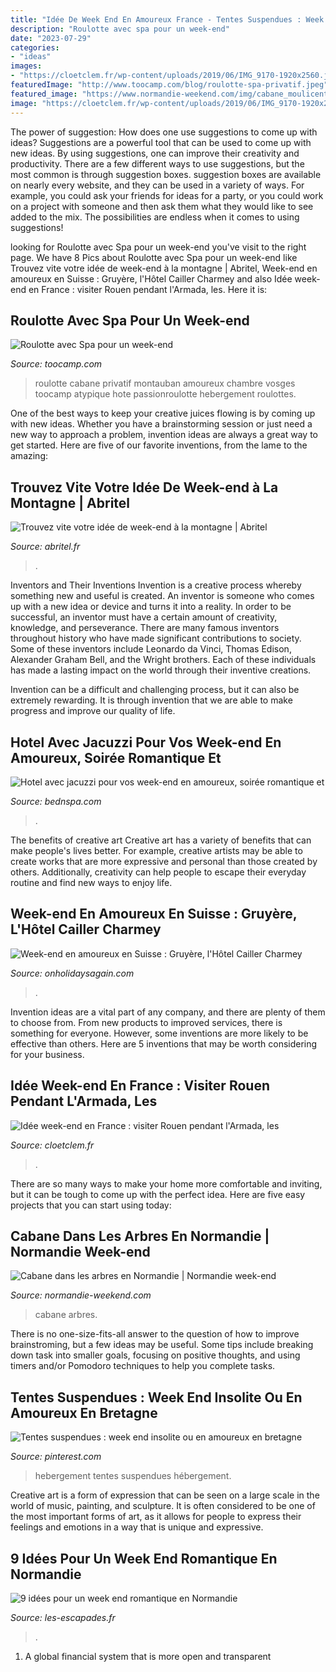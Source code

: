 ```yaml
---
title: "Idée De Week End En Amoureux France - Tentes Suspendues : Week End Insolite Ou En Amoureux En Bretagne"
description: "Roulotte avec spa pour un week-end"
date: "2023-07-29"
categories:
- "ideas"
images:
- "https://cloetclem.fr/wp-content/uploads/2019/06/IMG_9170-1920x2560.jpg"
featuredImage: "http://www.toocamp.com/blog/roulotte-spa-privatif.jpeg"
featured_image: "https://www.normandie-weekend.com/img/cabane_moulicent_-15--1601648627.jpg"
image: "https://cloetclem.fr/wp-content/uploads/2019/06/IMG_9170-1920x2560.jpg"
---
```



The power of suggestion: How does one use suggestions to come up with ideas?
Suggestions are a powerful tool that can be used to come up with new ideas. By using suggestions, one can improve their creativity and productivity. There are a few different ways to use suggestions, but the most common is through suggestion boxes. suggestion boxes are available on nearly every website, and they can be used in a variety of ways. For example, you could ask your friends for ideas for a party, or you could work on a project with someone and then ask them what they would like to see added to the mix. The possibilities are endless when it comes to using suggestions!

	

		
looking for Roulotte avec Spa pour un week-end you've visit to the right page. We have 8 Pics about Roulotte avec Spa pour un week-end like Trouvez vite votre idée de week-end à la montagne | Abritel, Week-end en amoureux en Suisse : Gruyère, l&#039;Hôtel Cailler Charmey and also Idée week-end en France : visiter Rouen pendant l&#039;Armada, les. Here it is:
		
    
## Roulotte Avec Spa Pour Un Week-end

<img loading=lazy src="http://www.toocamp.com/blog/roulotte-spa-privatif.jpeg" onerror="this.onerror=null;this.src='https://tse1.mm.bing.net/th?id=OIP.71IftP0r9JLMExVhHfz0nAHaEc&amp;pid=15.1';" alt="Roulotte avec Spa pour un week-end">

_Source: toocamp.com_

>roulotte cabane privatif montauban amoureux chambre vosges toocamp atypique hote passionroulotte hebergement roulottes. 

	

One of the best ways to keep your creative juices flowing is by coming up with new ideas. Whether you have a brainstorming session or just need a new way to approach a problem, invention ideas are always a great way to get started. Here are five of our favorite inventions, from the lame to the amazing: 

    
## Trouvez Vite Votre Idée De Week-end à La Montagne | Abritel

<img loading=lazy src="https://images.ctfassets.net/gxwgulxyxxy1/3Akk6ceVeMgGeYayUwOAc0/d0b976be17051402e5b329815e0da9a9/france-1973527.jpg?fm=jpg&amp;w=1200" onerror="this.onerror=null;this.src='https://tse2.mm.bing.net/th?id=OIP.qojUfVFxsyq1GQnaQ2p_5AHaEK&amp;pid=15.1';" alt="Trouvez vite votre idée de week-end à la montagne | Abritel">

_Source: abritel.fr_

>. 

	

Inventors and Their Inventions
Invention is a creative process whereby something new and useful is created. An inventor is someone who comes up with a new idea or device and turns it into a reality. In order to be successful, an inventor must have a certain amount of creativity, knowledge, and perseverance.
There are many famous inventors throughout history who have made significant contributions to society. Some of these inventors include Leonardo da Vinci, Thomas Edison, Alexander Graham Bell, and the Wright brothers. Each of these individuals has made a lasting impact on the world through their inventive creations.

Invention can be a difficult and challenging process, but it can also be extremely rewarding. It is through invention that we are able to make progress and improve our quality of life.

    
## Hotel Avec Jacuzzi Pour Vos Week-end En Amoureux, Soirée Romantique Et

<img loading=lazy src="http://www.bednspa.com/image/555.jpg" onerror="this.onerror=null;this.src='https://tse4.mm.bing.net/th?id=OIP.tfip2uLad1BME6YScYSCPAHaCq&amp;pid=15.1';" alt="Hotel avec jacuzzi pour vos week-end en amoureux, soirée romantique et">

_Source: bednspa.com_

>. 

	

The benefits of creative art
Creative art has a variety of benefits that can make people's lives better. For example, creative artists may be able to create works that are more expressive and personal than those created by others. Additionally, creativity can help people to escape their everyday routine and find new ways to enjoy life.

    
## Week-end En Amoureux En Suisse : Gruyère, L&#039;Hôtel Cailler Charmey

<img loading=lazy src="https://i0.wp.com/onholidaysagain.com/wp-content/uploads/2017/03/Hôtel-Cailler-à-Charmey-en-Gruyère-Suisse.jpg?fit=744%2C350&amp;ssl=1" onerror="this.onerror=null;this.src='https://tse1.mm.bing.net/th?id=OIP.5p-FRtewF8BevR6JILf5uQHaDe&amp;pid=15.1';" alt="Week-end en amoureux en Suisse : Gruyère, l&#039;Hôtel Cailler Charmey">

_Source: onholidaysagain.com_

>. 

	

Invention ideas are a vital part of any company, and there are plenty of them to choose from. From new products to improved services, there is something for everyone. However, some inventions are more likely to be effective than others. Here are 5 inventions that may be worth considering for your business.

    
## Idée Week-end En France : Visiter Rouen Pendant L&#039;Armada, Les

<img loading=lazy src="https://cloetclem.fr/wp-content/uploads/2019/06/IMG_9170-1920x2560.jpg" onerror="this.onerror=null;this.src='https://tse1.mm.bing.net/th?id=OIP._9XJ4AXx2XDbNdsGm9tySgHaJ4&amp;pid=15.1';" alt="Idée week-end en France : visiter Rouen pendant l&#039;Armada, les">

_Source: cloetclem.fr_

>. 

	

There are so many ways to make your home more comfortable and inviting, but it can be tough to come up with the perfect idea. Here are five easy projects that you can start using today: 

    
## Cabane Dans Les Arbres En Normandie | Normandie Week-end

<img loading=lazy src="https://www.normandie-weekend.com/img/cabane_moulicent_-15--1601648627.jpg" onerror="this.onerror=null;this.src='https://tse2.mm.bing.net/th?id=OIP.8uPOTCpXUimypCzLMucdJwHaDF&amp;pid=15.1';" alt="Cabane dans les arbres en Normandie | Normandie week-end">

_Source: normandie-weekend.com_

>cabane arbres. 

	

There is no one-size-fits-all answer to the question of how to improve brainstroming, but a few ideas may be useful. Some tips include breaking down task into smaller goals, focusing on positive thoughts, and using timers and/or Pomodoro techniques to help you complete tasks.

    
## Tentes Suspendues : Week End Insolite Ou En Amoureux En Bretagne

<img loading=lazy src="https://i.pinimg.com/originals/29/31/e0/2931e04f3831cf27745724fe56ed4729.jpg" onerror="this.onerror=null;this.src='https://tse1.mm.bing.net/th?id=OIP.mg-uNG6mMA4Ys0J7I9jvOAHaE8&amp;pid=15.1';" alt="Tentes suspendues : week end insolite ou en amoureux en bretagne">

_Source: pinterest.com_

>hebergement tentes suspendues hébergement. 

	

Creative art is a form of expression that can be seen on a large scale in the world of music, painting, and sculpture. It is often considered to be one of the most important forms of art, as it allows for people to express their feelings and emotions in a way that is unique and expressive.

    
## 9 Idées Pour Un Week End Romantique En Normandie

<img loading=lazy src="https://www.les-escapades.fr/wp-content/uploads/2014/11/moulin-de-connelles-22-e1467636579953.jpg" onerror="this.onerror=null;this.src='https://tse2.mm.bing.net/th?id=OIP.ww9ELrRjjwHkW1lHkcfYCwHaE8&amp;pid=15.1';" alt="9 idées pour un week end romantique en Normandie">

_Source: les-escapades.fr_

>. 

	

1. A global financial system that is more open and transparent 

